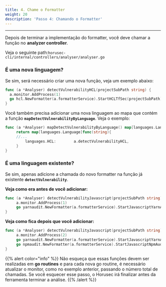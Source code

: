 ```yaml
---
title: 4. Chame o Formatter
weight: 20
description: 'Passo 4: Chamando o Formatter'
---
```


---

Depois de terminar a implementação do formatter, você deve chamar a função no **analyzer controller**. 

Veja o seguinte path:`horusec-cli/internal/controllers/analyser/analyser.go`

### É uma nova linguagem? 

Se sim, será necessário criar uma nova função, veja um exemplo abaixo: 

```go
func (a *Analyser) detectVulnerabilityHCL(projectSubPath string) {
  a.monitor.AddProcess(1)
  go hcl.NewFormatter(a.formatterService).StartHCLTfSec(projectSubPath)
}
```

Você também precisa adicionar uma nova linguagem ao mapa que contém a função  **`mapDetectVulnerabilityByLanguage`**. Veja o exemplo: 

```go
func (a *Analyser) mapDetectVulnerabilityByLanguage() map[languages.Language]func(string) {
	 return map[languages.Language]func(string){
     //...
	 	 languages.HCL:        a.detectVulnerabilityHCL,
	 }
}

```

### É uma linguagem existente? 

Se sim, apenas adicione a chamada do novo formatter na função já existente **`detectVulnerability`**.

**Veja como era antes de você adicionar:** 

```go
func (a *Analyser) detectVulnerabilityJavascript(projectSubPath string) {
	 a.monitor.AddProcess(1)
	 go yarnaudit.NewFormatter(a.formatterService).StartJavascriptYarnAudit(projectSubPath)
}

```

**Veja como fica depois que você adicionar:**

```go
func (a *Analyser) detectVulnerabilityJavascript(projectSubPath string) {
	 a.monitor.AddProcess(2)
	 go yarnaudit.NewFormatter(a.formatterService).StartJavascriptYarnAudit(projectSubPath)
	 go npmaudit.NewFormatter(a.formatterService).StartJavascriptNpmAudit(projectSubPath)
}

```

{{% alert color="info" %}}
Não esqueça que essas funções devem ser realizadas em **go routines** e para cada nova go routine, é necessário atualizar o monitor, como no exemplo anterior, passando o número total de chamadas. Se você esquecer esse passo, o Horusec irá finalizar antes da ferramenta terminar a análise. 
{{% /alert %}}
